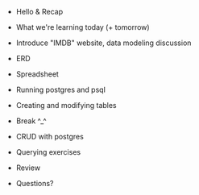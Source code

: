 * Hello & Recap
* What we're learning today (+ tomorrow)
* Introduce "IMDB" website, data modeling discussion
* ERD
* Spreadsheet
* Running postgres and psql
* Creating and modifying tables

* Break ^_^

* CRUD with postgres
* Querying exercises
* Review
* Questions?
